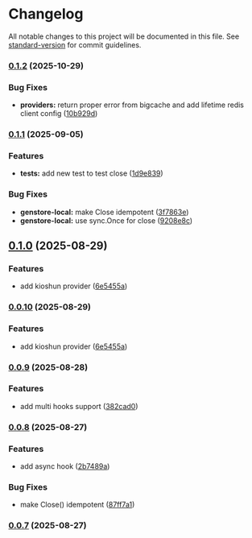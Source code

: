 # Changelog

All notable changes to this project will be documented in this file. See [standard-version](https://github.com/conventional-changelog/standard-version) for commit guidelines.

### [0.1.2](https://github.com/unkn0wn-root/cascache/compare/v0.1.1...v0.1.2) (2025-10-29)


### Bug Fixes

* **providers:** return proper error from bigcache and add lifetime redis client config ([10b929d](https://github.com/unkn0wn-root/cascache/commit/10b929dd182143be4d568d040c1cbee3ad19ce23))

### [0.1.1](https://github.com/unkn0wn-root/cascache/compare/v0.1.0...v0.1.1) (2025-09-05)


### Features

* **tests:** add new test to test close ([1d9e839](https://github.com/unkn0wn-root/cascache/commit/1d9e839ade7c9d9a5510d251c6d6a668eb00b488))


### Bug Fixes

* **genstore-local:** make Close idempotent ([3f7863e](https://github.com/unkn0wn-root/cascache/commit/3f7863eca25935b6a217f646f5c4b52c08a5d111))
* **genstore-local:** use sync.Once for close ([9208e8c](https://github.com/unkn0wn-root/cascache/commit/9208e8cd06834a2199c5677edc31bfc1979c36a6))

## [0.1.0](https://github.com/unkn0wn-root/cascache/compare/v0.0.9...v0.1.0) (2025-08-29)


### Features

* add kioshun provider ([6e5455a](https://github.com/unkn0wn-root/cascache/commit/6e5455a359fe980543d64fbb80f1d2bfb9806fe0))

### [0.0.10](https://github.com/unkn0wn-root/cascache/compare/v0.0.9...v0.0.10) (2025-08-29)


### Features

* add kioshun provider ([6e5455a](https://github.com/unkn0wn-root/cascache/commit/6e5455a359fe980543d64fbb80f1d2bfb9806fe0))

### [0.0.9](https://github.com/unkn0wn-root/cascache/compare/v0.0.8...v0.0.9) (2025-08-28)


### Features

* add multi hooks support ([382cad0](https://github.com/unkn0wn-root/cascache/commit/382cad0b3ec6a18bbd1bb1353133e53f4b67493e))

### [0.0.8](https://github.com/unkn0wn-root/cascache/compare/v0.0.7...v0.0.8) (2025-08-27)


### Features

* add async hook ([2b7489a](https://github.com/unkn0wn-root/cascache/commit/2b7489ac8f178ef41bf61538ce5c4434c43e581a))


### Bug Fixes

* make Close() idempotent ([87ff7a1](https://github.com/unkn0wn-root/cascache/commit/87ff7a1ed49fbc5191f3b9c604387e5c5f4c0fa7))

### [0.0.7](https://github.com/unkn0wn-root/cascache/compare/v0.0.6...v0.0.7) (2025-08-27)

